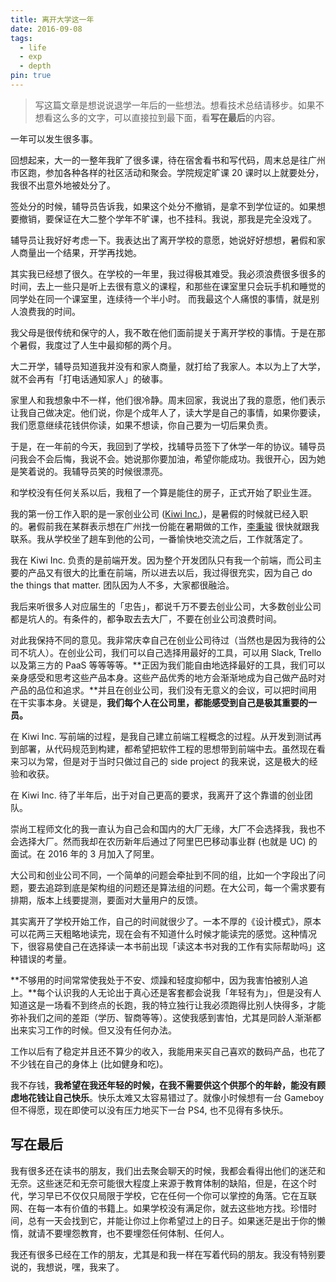 ```yaml
---
title: 离开大学这一年
date: 2016-09-08
tags:
  - life
  - exp
  - depth
pin: true
---
```


> 写这篇文章是想说说退学一年后的一些想法。想看技术总结请移步。如果不想看这么多的文字，可以直接拉到最下面，看**写在最后**的内容。

一年可以发生很多事。

回想起来，大一的一整年我旷了很多课，待在宿舍看书和写代码，周末总是往广州市区跑，参加各种各样的社区活动和聚会。学院规定旷课 20 课时以上就要处分，我很不出意外地被处分了。

签处分的时候，辅导员告诉我，如果这个处分不撤销，是拿不到学位证的。如果想要撤销，要保证在大二整个学年不旷课，也不挂科。我说，那我是完全没戏了。

辅导员让我好好考虑一下。我表达出了离开学校的意愿，她说好好想想，暑假和家人商量出一个结果，开学再找她。

其实我已经想了很久。在学校的一年里，我过得极其难受。我必须浪费很多很多的时间，去上一些只是听上去很有意义的课程，和那些在课室里只会玩手机和睡觉的同学处在同一个课室里，连续待一个半小时。 而我最这个人痛恨的事情，就是别人浪费我的时间。

我父母是很传统和保守的人，我不敢在他们面前提关于离开学校的事情。于是在那个暑假，我度过了人生中最抑郁的两个月。

大二开学，辅导员知道我并没有和家人商量，就打给了我家人。本以为上了大学，就不会再有「打电话通知家人」的破事。

家里人和我想象中不一样，他们很冷静。周末回家，我说出了我的意愿，他们表示让我自己做决定。他们说，你是个成年人了，读大学是自己的事情，如果你要读，我们愿意继续花钱供你读，如果不想读，你自己要为一切后果负责。

于是，在一年前的今天，我回到了学校，找辅导员签下了休学一年的协议。辅导员问我会不会后悔，我说不会。她说那你要加油，希望你能成功。我很开心，因为她是笑着说的。我辅导员笑的时候很漂亮。

和学校没有任何关系以后，我租了一个算是能住的房子，正式开始了职业生涯。

我的第一份工作入职的是一家创业公司 ([Kiwi Inc.](http://kiwiinc.net/))，是暑假的时候就已经入职的。暑假前我在某群表示想在广州找一份能在暑期做的工作，[李秉骏](http://weibo.com/u/1685135222) 很快就跟我联系。我从学校坐了趟车到他的公司，一番愉快地交流之后，工作就落定了。

我在 Kiwi Inc. 负责的是前端开发。因为整个开发团队只有我一个前端，而公司主要的产品又有很大的比重在前端，所以进去以后，我过得很充实，因为自己 do the things that matter. 团队因为人不多，大家都很融洽。

我后来听很多人对应届生的「忠告」，都说千万不要去创业公司，大多数创业公司都是坑人的。有条件的，都争取去去大厂，不要在创业公司浪费时间。

对此我保持不同的意见。我非常庆幸自己在创业公司待过（当然也是因为我待的公司不坑人）。在创业公司，我们可以自己选择用最好的工具，可以用 Slack, Trello 以及第三方的 PaaS 等等等等。**正因为我们能自由地选择最好的工具，我们可以亲身感受和思考这些产品本身。这些产品优秀的地方会渐渐地成为自己做产品时对产品的品位和追求。**并且在创业公司，我们没有无意义的会议，可以把时间用在干实事本身。关键是，**我们每个人在公司里，都能感受到自己是极其重要的一员。**

在 Kiwi Inc. 写前端的过程，是我自己建立前端工程概念的过程。从开发到测试再到部署，从代码规范到构建，都希望把软件工程的思想带到前端中去。虽然现在看来习以为常，但是对于当时只做过自己的 side project 的我来说，这是极大的经验和收获。

在 Kiwi Inc. 待了半年后，出于对自己更高的要求，我离开了这个靠谱的创业团队。

崇尚工程师文化的我一直认为自己会和国内的大厂无缘，大厂不会选择我，我也不会选择大厂。然而我却在农历新年后通过了阿里巴巴移动事业群 (也就是 UC) 的面试。在 2016 年的 3 月加入了阿里。

大公司和创业公司不同，一个简单的问题会牵扯到不同的组，比如一个字段出了问题，要去追踪到底是架构组的问题还是算法组的问题。在大公司，每一个需求要有排期，版本上线要提测，要面对大量用户的反馈。

其实离开了学校开始工作，自己的时间就很少了。一本不厚的《设计模式》，原本可以花两三天粗略地读完，现在会有不知道什么时候才能读完的感觉。这种情况下，很容易使自己在选择读一本书前出现「读这本书对我的工作有实际帮助吗」这种错误的考量。

**不够用的时间常常使我处于不安、烦躁和轻度抑郁中，因为我害怕被别人追上。**每个认识我的人无论出于真心还是客套都会说我「年轻有为」，但是没有人知道这是一场看不到终点的长跑，我的特立独行让我必须跑得比别人快得多，才能弥补我们之间的差距（学历、智商等等）。这使我感到害怕，尤其是同龄人渐渐都出来实习工作的时候。但又没有任何办法。

工作以后有了稳定并且还不算少的收入，我能用来买自己喜欢的数码产品，也花了不少钱在自己的身体上 (比如健身和吃)。

我不存钱，**我希望在我还年轻的时候，在我不需要供这个供那个的年龄，能没有顾虑地花钱让自己快乐**。快乐太难又太容易错过了。就像小时候想有一台 Gameboy 但不得愿，现在即使可以没有压力地买下一台 PS4, 也不见得有多快乐。

## 写在最后

我有很多还在读书的朋友，我们出去聚会聊天的时候，我都会看得出他们的迷茫和无奈。这些迷茫和无奈可能很大程度上来源于教育体制的缺陷，但是，在这个时代，学习早已不仅仅只局限于学校，它在任何一个你可以掌控的角落。它在互联网、在每一本有价值的书籍上。如果学校没有满足你，就去这些地方找。珍惜时间，总有一天会找到它，并能让你过上你希望过上的日子。如果迷茫是出于你的懒惰，就请不要埋怨教育，也不要埋怨任何体制、任何人。

我还有很多已经在工作的朋友，尤其是和我一样在写着代码的朋友。我没有特别要说的，我想说，嘿，我来了。